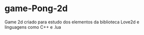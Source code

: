 # game-Pong-2d
Game 2d criado para estudo dos elementos da biblioteca Love2d e linguagens como C++ e .lua
